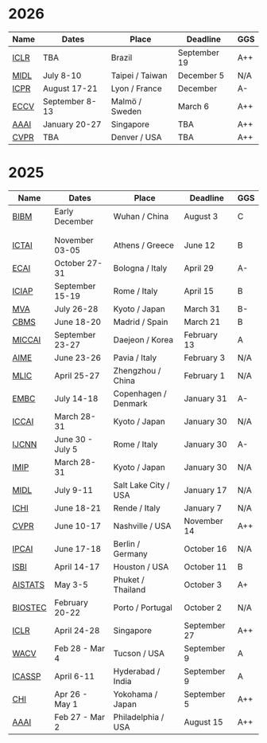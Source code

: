# 2026
| Name | Dates | Place | Deadline | GGS |
| ---- | ----- | ----- | -------- | --- |
| [ICLR](https://iclr.cc/Conferences/2026) | TBA | Brazil | September 19 | A++ |
| [MIDL](https://2026.midl.io/) | July 8-10 | Taipei / Taiwan | December 5 |  N/A |
| [ICPR](https://icpr2026orgteam.github.io/ICPR2026website/index.html) | August 17-21 | Lyon / France | December | A- |
| [ECCV](https://eccv.ecva.net/Conferences/2026) | September 8-13 | Malmö / Sweden | March 6 | A++ |
| [AAAI](https://aaai.org/conference/aaai/aaai-26/) | January 20-27 | Singapore | TBA | A++ |
| [CVPR]() | TBA | Denver / USA | TBA | A++ |

# 2025
| Name | Dates | Place | Deadline | GGS |
| ---- | ----- | ----- | -------- | --- |
| [BIBM](https://biod.whu.edu.cn/bibm2025/) | Early December | Wuhan / China | August 3 | C |
|  |  |  |  |  |
|  |  |  |  |  |
| [ICTAI]() | November 03-05 | Athens / Greece | June 12 | B |
| [ECAI](https://ecai2025.org/) | October 27-31 | Bologna / Italy | April 29 | A- |
| [ICIAP](https://sites.google.com/view/iciap25/home) | September 15-19 | Rome / Italy | April 15 | B |  
| [MVA](https://mva-org.jp/mva2025/index) | July 26-28 | Kyoto / Japan | March 31 | B- |
| [CBMS](https://2025.cbms-conference.org/) | June 18-20 | Madrid / Spain | March 21 | B |
| [MICCAI](https://conferences.miccai.org/2025/en/default.asp) | September 23-27 | Daejeon / Korea | February 13 | A | 
| [AIME](https://aime25.aimedicine.info/) | June 23-26 | Pavia / Italy | February 3 | N/A |
| [MLIC](https://www.icmlic.org/) | April 25-27 | Zhengzhou / China | February 1 | N/A |
| [EMBC](https://embc.embs.org/2025/) | July 14-18 | Copenhagen / Denmark | January 31 | A- |
| [ICCAI](https://www.iccai.net/index.html) | March 28-31 | Kyoto / Japan | January 30 | N/A |
| [IJCNN](https://2025.ijcnn.org/) | June 30 - July 5 | Rome / Italy | January 30 | A- |
| [IMIP](https://www.imip.org/index.html) | March 28-31 | Kyoto / Japan | January 30 | N/A |
| [MIDL](https://2025.midl.io/) | July 9-11 | Salt Lake City / USA | January 17 | N/A |
| [ICHI](https://events.dimes.unical.it/ichi2025/) | June 18-21 | Rende / Italy | January 7 | N/A |
| [CVPR](https://cvpr.thecvf.com/Conferences/2025) | June 10-17 | Nashville / USA | November 14 | A++ |
| [IPCAI](https://sites.google.com/view/ipcai2025/home) | June 17-18 | Berlin / Germany | October 16 | N/A | 
| [ISBI](https://biomedicalimaging.org/2025/) | April 14-17 | Houston / USA | October 11 | B |
| [AISTATS](https://aistats.org/aistats2025/index.html) | May 3-5 | Phuket / Thailand | October 3 | A+ |
| [BIOSTEC](https://bioimaging.scitevents.org/Home.aspx) | February 20-22 | Porto / Portugal | October 2 | N/A |
| [ICLR](https://iclr.cc/Conferences/2025) | April 24-28 | Singapore | September 27 | A++ |
| [WACV](https://wacv2025.thecvf.com/) | Feb 28 - Mar 4 | Tucson / USA | September 9 | A |
| [ICASSP](https://2025.ieeeicassp.org/) | April 6-11 | Hyderabad / India | September 9 | A |
| [CHI](https://chi2025.acm.org/) | Apr 26 - May 1 | Yokohama / Japan | September 5 | A++ |
| [AAAI](https://aaai.org/conference/aaai/aaai-25/) | Feb 27 - Mar 2 | Philadelphia / USA | August 15 | A++ |
